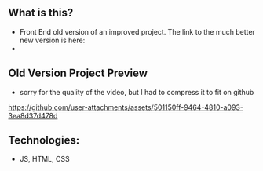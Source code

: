 ## What is this?
* Front End old version of an improved project. The link to the much better new version is here:
* 

## Old Version Project Preview
* sorry for the quality of the video, but I had to compress it to fit on github

https://github.com/user-attachments/assets/501150ff-9464-4810-a093-3ea8d37d478d

## Technologies:
* JS, HTML, CSS
